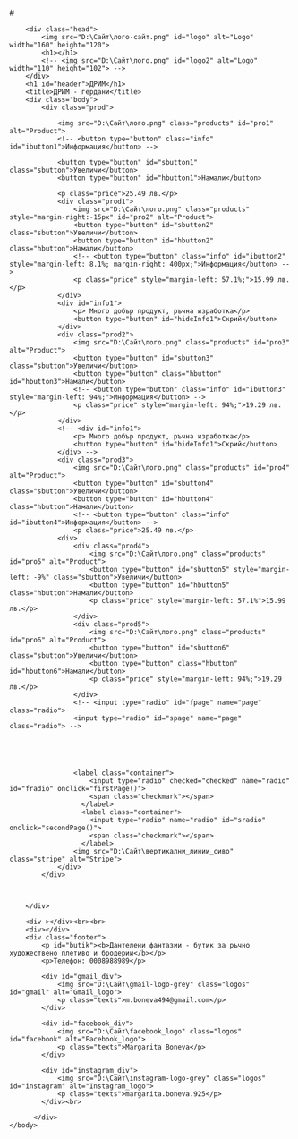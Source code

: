 #<!DOCTYPE html>
<html>
    <head>
        <link rel="stylesheet" href="siteCSS.css">
    </head>
    <body>
        <script src="https://ajax.googleapis.com/ajax/libs/jquery/3.6.0/jquery.min.js"></script>
        <script src="siteJS.js"></script>

        <div class="head">
            <img src="D:\Сайт\лого-сайт.png" id="logo" alt="Logo" width="160" height="120">
            <h1></h1>
            <!-- <img src="D:\Сайт\лого.png" id="logo2" alt="Logo" width="110" height="102"> -->
        </div>
        <h1 id="header">ДРИМ</h1>
        <title>ДРИМ - гердани</title>
        <div class="body">
            <div class="prod">
                
                <img src="D:\Сайт\лого.png" class="products" id="pro1" alt="Product">
                <!-- <button type="button" class="info" id="ibutton1">Информация</button> -->
                
                <button type="button" id="sbutton1" class="sbutton">Увеличи</button>
                <button type="button" id="hbutton1">Намали</button>
                
                <p class="price">25.49 лв.</p>
                <div class="prod1">
                    <img src="D:\Сайт\лого.png" class="products" style="margin-right:-15px" id="pro2" alt="Product">
                    <button type="button" id="sbutton2" class="sbutton">Увеличи</button>
                    <button type="button" id="hbutton2" class="hbutton">Намали</button>
                    <!-- <button type="button" class="info" id="ibutton2" style="margin-left: 8.1%; margin-right: 400px;">Информация</button> -->
                    <p class="price" style="margin-left: 57.1%;">15.99 лв.</p>
                </div>
                <div id="info1">
                    <p> Много добър продукт, ръчна изработка</p>
                    <button type="button" id="hideInfo1">Скрий</button>
                </div>
                <div class="prod2">
                    <img src="D:\Сайт\лого.png" class="products" id="pro3" alt="Product">
                    <button type="button" id="sbutton3" class="sbutton">Увеличи</button>
                    <button type="button" class="hbutton" id="hbutton3">Намали</button>
                    <!-- <button type="button" class="info" id="ibutton3" style="margin-left: 94%;">Информация</button> -->
                    <p class="price" style="margin-left: 94%;">19.29 лв.</p>
                </div>
                <!-- <div id="info1">
                    <p> Много добър продукт, ръчна изработка</p>
                    <button type="button" id="hideInfo1">Скрий</button>
                </div> -->
                <div class="prod3">
                    <img src="D:\Сайт\лого.png" class="products" id="pro4" alt="Product">
                    <button type="button" id="sbutton4" class="sbutton">Увеличи</button>
                    <button type="button" id="hbutton4" class="hbutton">Намали</button>
                    <!-- <button type="button" class="info" id="ibutton4">Информация</button> -->
                    <p class="price">25.49 лв.</p>
                <div>
                    <div class="prod4">
                        <img src="D:\Сайт\лого.png" class="products" id="pro5" alt="Product">
                        <button type="button" id="sbutton5" style="margin-left: -9%" class="sbutton">Увеличи</button>
                        <button type="button" id="hbutton5" class="hbutton">Намали</button>
                        <p class="price" style="margin-left: 57.1%">15.99 лв.</p>
                    </div>
                    <div class="prod5">
                        <img src="D:\Сайт\лого.png" class="products" id="pro6" alt="Product">
                        <button type="button" id="sbutton6" class="sbutton">Увеличи</button>
                        <button type="button" class="hbutton" id="hbutton6">Намали</button>
                        <p class="price" style="margin-left: 94%;">19.29 лв.</p>
                    </div>
                    <!-- <input type="radio" id="fpage" name="page" class="radio">
                    <input type="radio" id="spage" name="page" class="radio"> -->


                    
                        

                    <label class="container">
                        <input type="radio" checked="checked" name="radio" id="fradio" onclick="firstPage()">
                        <span class="checkmark"></span>
                      </label>
                      <label class="container">
                        <input type="radio" name="radio" id="sradio" onclick="secondPage()">
                        <span class="checkmark"></span>
                      </label>
                    <img src="D:\Сайт\вертикални_линии_сиво" class="stripe" alt="Stripe">
                </div>
            </div>
            
    
           
        </div>
        
        <div ></div><br><br>
        <div></div>
        <div class="footer">
            <p id="butik"><b>Дантелени фантазии - бутик за ръчно художествено плетиво и бродерии</b></p>
            <p>Телефон: 0008988989</p>

            <div id="gmail_div">
                <img src="D:\Сайт\gmail-logo-grey" class="logos" id="gmail" alt="Gmail_logo">
                <p class="texts">m.boneva494@gmail.com</p>
            </div>

            <div id="facebook_div">
                <img src="D:\Сайт\facebook_logo" class="logos" id="facebook" alt="Facebook_logo">
                <p class="texts">Margarita Boneva</p>
            </div>
            
            <div id="instagram_div">
                <img src="D:\Сайт\instagram-logo-grey" class="logos" id="instagram" alt="Instagram_logo">
                <p class="texts">margarita.boneva.925</p>
            </div><br>

          </div>
    </body>
</html>
